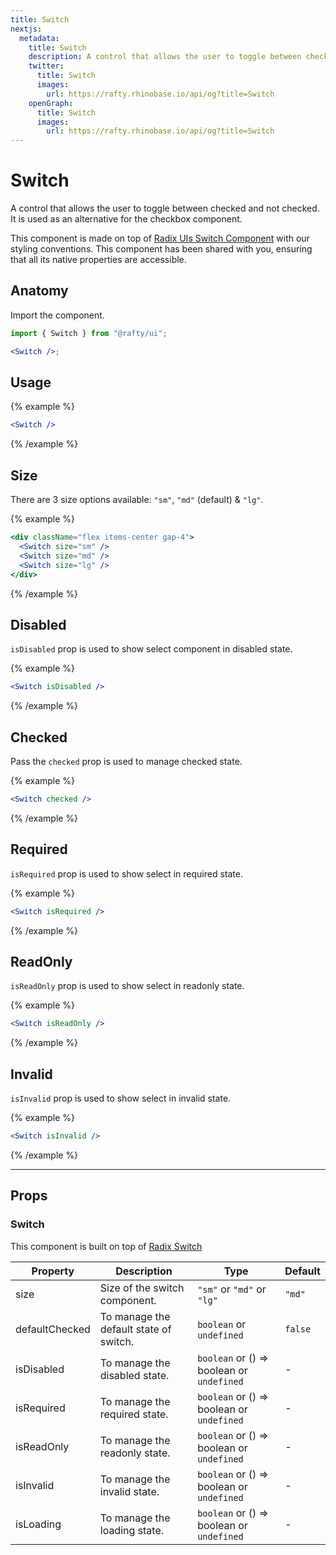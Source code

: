 ```yaml
---
title: Switch
nextjs:
  metadata:
    title: Switch
    description: A control that allows the user to toggle between checked and not checked.It is used as an alternative for the checkbox component.
    twitter:
      title: Switch
      images:
        url: https://rafty.rhinobase.io/api/og?title=Switch
    openGraph:
      title: Switch
      images:
        url: https://rafty.rhinobase.io/api/og?title=Switch
---
```


# Switch

A control that allows the user to toggle between checked and not checked. It is used as an alternative for the checkbox component.

This component is made on top of [Radix UIs Switch Component](https://www.radix-ui.com/primitives/docs/components/switch) with our styling conventions. This component has been shared with you, ensuring that all its native properties are accessible.

## Anatomy

Import the component.

```jsx
import { Switch } from "@rafty/ui";

<Switch />;
```

## Usage

{% example %}

```jsx
<Switch />
```

{% /example %}

## Size

There are 3 size options available: `"sm"`, `"md"` (default) & `"lg"`.

{% example %}

```jsx
<div className="flex items-center gap-4">
  <Switch size="sm" />
  <Switch size="md" />
  <Switch size="lg" />
</div>
```

{% /example %}

## Disabled

`isDisabled` prop is used to show select component in disabled state.

{% example %}

```jsx
<Switch isDisabled />
```

{% /example %}

## Checked

Pass the `checked` prop is used to manage checked state.

{% example %}

```jsx
<Switch checked />
```

{% /example %}

## Required

`isRequired` prop is used to show select in required state.

{% example %}

```jsx
<Switch isRequired />
```

{% /example %}

## ReadOnly

`isReadOnly` prop is used to show select in readonly state.

{% example %}

```jsx
<Switch isReadOnly />
```

{% /example %}

## Invalid

`isInvalid` prop is used to show select in invalid state.

{% example %}

```jsx
<Switch isInvalid />
```

{% /example %}

---

## Props

### Switch

This component is built on top of [Radix Switch](https://www.radix-ui.com/primitives/docs/components/switch#root)

| Property       | Description                            | Type                                                   | Default |
| -------------- | -------------------------------------- | ------------------------------------------------------ | ------- |
| size           | Size of the switch component.          | `"sm"` or `"md"` or `"lg"`                             | `"md"`  |
| defaultChecked | To manage the default state of switch. | `boolean` or `undefined`                               | `false` |
| isDisabled     | To manage the disabled state.          | `boolean` or <Info>() => boolean</Info> or `undefined` | -       |
| isRequired     | To manage the required state.          | `boolean` or <Info>() => boolean</Info> or `undefined` | -       |
| isReadOnly     | To manage the readonly state.          | `boolean` or <Info>() => boolean</Info> or `undefined` | -       |
| isInvalid      | To manage the invalid state.           | `boolean` or <Info>() => boolean</Info> or `undefined` | -       |
| isLoading      | To manage the loading state.           | `boolean` or <Info>() => boolean</Info> or `undefined` | -       |

